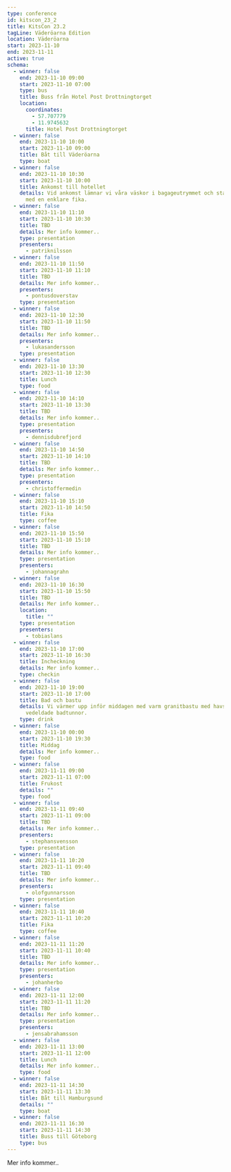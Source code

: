 ```yaml
---
type: conference
id: kitscon_23_2
title: KitsCon 23.2
tagLine: Väderöarna Edition
location: Väderöarna
start: 2023-11-10
end: 2023-11-11
active: true
schema:
  - winner: false
    end: 2023-11-10 09:00
    start: 2023-11-10 07:00
    type: bus
    title: Buss från Hotel Post Drottningtorget
    location:
      coordinates:
        - 57.707779
        - 11.9745632
      title: Hotel Post Drottningtorget
  - winner: false
    end: 2023-11-10 10:00
    start: 2023-11-10 09:00
    title: Båt till Väderöarna
    type: boat
  - winner: false
    end: 2023-11-10 10:30
    start: 2023-11-10 10:00
    title: Ankomst till hotellet
    details: V﻿id ankomst lämnar vi våra väskor i bagageutrymmet och startar dagen
      med en enklare fika.
  - winner: false
    end: 2023-11-10 11:10
    start: 2023-11-10 10:30
    title: TBD
    details: M﻿er info kommer..
    type: presentation
    presenters:
      - patriknilsson
  - winner: false
    end: 2023-11-10 11:50
    start: 2023-11-10 11:10
    title: TBD
    details: M﻿er info kommer..
    presenters:
      - pontusdoverstav
    type: presentation
  - winner: false
    end: 2023-11-10 12:30
    start: 2023-11-10 11:50
    title: TBD
    details: M﻿er info kommer..
    presenters:
      - lukasandersson
    type: presentation
  - winner: false
    end: 2023-11-10 13:30
    start: 2023-11-10 12:30
    title: Lunch
    type: food
  - winner: false
    end: 2023-11-10 14:10
    start: 2023-11-10 13:30
    title: TBD
    details: M﻿er info kommer..
    type: presentation
    presenters:
      - dennisdubrefjord
  - winner: false
    end: 2023-11-10 14:50
    start: 2023-11-10 14:10
    title: TBD
    details: M﻿er info kommer..
    type: presentation
    presenters:
      - christoffermedin
  - winner: false
    end: 2023-11-10 15:10
    start: 2023-11-10 14:50
    title: Fika
    type: coffee
  - winner: false
    end: 2023-11-10 15:50
    start: 2023-11-10 15:10
    title: TBD
    details: M﻿er info kommer..
    type: presentation
    presenters:
      - johannagrahn
  - winner: false
    end: 2023-11-10 16:30
    start: 2023-11-10 15:50
    title: TBD
    details: M﻿er info kommer..
    location:
      title: ""
    type: presentation
    presenters:
      - tobiaslans
  - winner: false
    end: 2023-11-10 17:00
    start: 2023-11-10 16:30
    title: Incheckning
    details: M﻿er info kommer..
    type: checkin
  - winner: false
    end: 2023-11-10 19:00
    start: 2023-11-10 17:00
    title: Bad och bastu
    details: Vi värmer upp inför middagen med varm granitbastu med havsutsikt och
      vedeldade badtunnor.
    type: drink
  - winner: false
    end: 2023-11-10 00:00
    start: 2023-11-10 19:30
    title: Middag
    details: M﻿er info kommer..
    type: food
  - winner: false
    end: 2023-11-11 09:00
    start: 2023-11-11 07:00
    title: Frukost
    details: ""
    type: food
  - winner: false
    end: 2023-11-11 09:40
    start: 2023-11-11 09:00
    title: TBD
    details: M﻿er info kommer..
    presenters:
      - stephansvensson
    type: presentation
  - winner: false
    end: 2023-11-11 10:20
    start: 2023-11-11 09:40
    title: TBD
    details: M﻿er info kommer..
    presenters:
      - olofgunnarsson
    type: presentation
  - winner: false
    end: 2023-11-11 10:40
    start: 2023-11-11 10:20
    title: Fika
    type: coffee
  - winner: false
    end: 2023-11-11 11:20
    start: 2023-11-11 10:40
    title: TBD
    details: M﻿er info kommer..
    type: presentation
    presenters:
      - johanherbo
  - winner: false
    end: 2023-11-11 12:00
    start: 2023-11-11 11:20
    title: TBD
    details: M﻿er info kommer..
    type: presentation
    presenters:
      - jensabrahamsson
  - winner: false
    end: 2023-11-11 13:00
    start: 2023-11-11 12:00
    title: Lunch
    details: M﻿er info kommer..
    type: food
  - winner: false
    end: 2023-11-11 14:30
    start: 2023-11-11 13:30
    title: Båt till Hamburgsund
    details: ""
    type: boat
  - winner: false
    end: 2023-11-11 16:30
    start: 2023-11-11 14:30
    title: Buss till Göteborg
    type: bus
---
```

Mer info kommer..